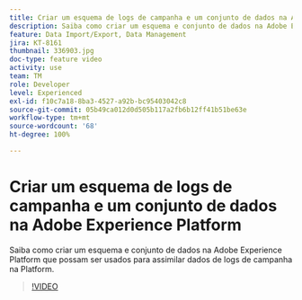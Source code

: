 ```yaml
---
title: Criar um esquema de logs de campanha e um conjunto de dados na Adobe Experience Platform
description: Saiba como criar um esquema e conjunto de dados na Adobe Experience Platform que possam ser usados para assimilar dados de logs de campanha na Platform.
feature: Data Import/Export, Data Management
jira: KT-8161
thumbnail: 336903.jpg
doc-type: feature video
activity: use
team: TM
role: Developer
level: Experienced
exl-id: f10c7a18-8ba3-4527-a92b-bc95403042c8
source-git-commit: 05b49ca012d0d505b117a2fb6b12ff41b51be63e
workflow-type: tm+mt
source-wordcount: '68'
ht-degree: 100%

---
```


# Criar um esquema de logs de campanha e um conjunto de dados na Adobe Experience Platform

Saiba como criar um esquema e conjunto de dados na Adobe Experience Platform que possam ser usados para assimilar dados de logs de campanha na Platform.

>[!VIDEO](https://video.tv.adobe.com/v/336903?quality=12&learn=on)
